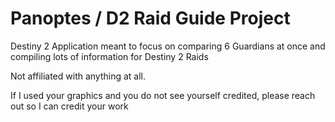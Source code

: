 # Panoptes / D2 Raid Guide Project

Destiny 2 Application meant to focus on comparing 6 Guardians at once and compiling lots of information for Destiny 2 Raids

Not affiliated with anything at all.

If I used your graphics and you do not see yourself credited, please reach out so I can credit your work
